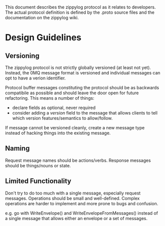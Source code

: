 This document describes the zippylog protocol as it relates to developers. The actual protocol definition is defined by the .proto source files and the documentation on the zippylog wiki.

# Design Guidelines

## Versioning

The zippylog protocol is not strictly globally versioned (at least not yet). Instead, the 0MQ message format is versioned and individual messages can opt to have a verion identifier.

Protocol buffer messages constituting the protocol should be as backwards compatibile as possible and should leave the door open for future refactoring. This means a number of things:

* declare fields as optional, never required
* consider adding a _version_ field to the message that allows clients to tell which version features/semantics to allow/follow.

If message cannot be versioned cleanly, create a new message type instead of hacking things into the existing message.

## Naming

Request message names should be actions/verbs. Response messages should be things/nouns or state.

## Limited Functionality

Don't try to do too much with a single message, especially request messages. Operations should be small and well-defined. Complex operations are harder to implement and more prone to bugs and confusion.

e.g. go with WriteEnvelope() and WriteEnvelopeFromMessages() instead of a single message that allows either an envelope or a set of messages.
